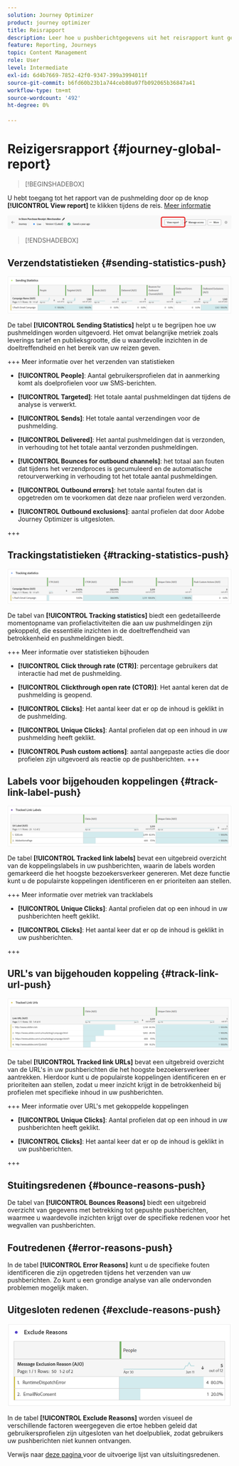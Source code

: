 ```yaml
---
solution: Journey Optimizer
product: journey optimizer
title: Reisrapport
description: Leer hoe u pushberichtgegevens uit het reisrapport kunt gebruiken
feature: Reporting, Journeys
topic: Content Management
role: User
level: Intermediate
exl-id: 6d4b7669-7852-42f0-9347-399a3994011f
source-git-commit: b6fd60b23b1a744ceb80a97fb092065b36847a41
workflow-type: tm+mt
source-wordcount: '492'
ht-degree: 0%

---
```


# Reizigersrapport {#journey-global-report}

>[!BEGINSHADEBOX]

U hebt toegang tot het rapport van de pushmelding door op de knop **[!UICONTROL View report]** te klikken tijdens de reis. [Meer informatie](report-gs-cja.md)

![](assets/report-access-jo.png)

>[!ENDSHADEBOX]

## Verzendstatistieken {#sending-statistics-push}

![](assets/cja-campaign-push-sending-stat.png)

De tabel **[!UICONTROL Sending Statistics]** helpt u te begrijpen hoe uw pushmeldingen worden uitgevoerd. Het omvat belangrijke metriek zoals leverings tarief en publieksgrootte, die u waardevolle inzichten in de doeltreffendheid en het bereik van uw reizen geven.

+++ Meer informatie over het verzenden van statistieken

* **[!UICONTROL People]**: Aantal gebruikersprofielen dat in aanmerking komt als doelprofielen voor uw SMS-berichten.

* **[!UICONTROL Targeted]**: Het totale aantal pushmeldingen dat tijdens de analyse is verwerkt.

* **[!UICONTROL Sends]**: Het totale aantal verzendingen voor de pushmelding.

* **[!UICONTROL Delivered]**: Het aantal pushmeldingen dat is verzonden, in verhouding tot het totale aantal verzonden pushmeldingen.

* **[!UICONTROL Bounces for outbound channels]**: het totaal aan fouten dat tijdens het verzendproces is gecumuleerd en de automatische retourverwerking in verhouding tot het totale aantal pushmeldingen.

* **[!UICONTROL Outbound errors]**: het totale aantal fouten dat is opgetreden om te voorkomen dat deze naar profielen werd verzonden.

* **[!UICONTROL Outbound exclusions]**: aantal profielen dat door Adobe Journey Optimizer is uitgesloten.

+++

## Trackingstatistieken {#tracking-statistics-push}

![](assets/cja-campaign-push-track-stat.png)

De tabel van **[!UICONTROL Tracking statistics]** biedt een gedetailleerde momentopname van profielactiviteiten die aan uw pushmeldingen zijn gekoppeld, die essentiële inzichten in de doeltreffendheid van betrokkenheid en pushmeldingen biedt.

+++ Meer informatie over statistieken bijhouden

* **[!UICONTROL Click through rate (CTR)]**: percentage gebruikers dat interactie had met de pushmelding.

* **[!UICONTROL Clickthrough open rate (CTOR)]**: Het aantal keren dat de pushmelding is geopend.

* **[!UICONTROL Clicks]**: Het aantal keer dat er op de inhoud is geklikt in de pushmelding.

* **[!UICONTROL Unique Clicks]**: Aantal profielen dat op een inhoud in uw pushmelding heeft geklikt.

* **[!UICONTROL Push custom actions]**: aantal aangepaste acties die door profielen zijn uitgevoerd als reactie op de pushberichten.
+++

## Labels voor bijgehouden koppelingen {#track-link-label-push}

![](assets/cja-campaign-push-link-labels.png)

De tabel **[!UICONTROL Tracked link labels]** bevat een uitgebreid overzicht van de koppelingslabels in uw pushberichten, waarin de labels worden gemarkeerd die het hoogste bezoekersverkeer genereren. Met deze functie kunt u de populairste koppelingen identificeren en er prioriteiten aan stellen.

+++ Meer informatie over metriek van tracklabels

* **[!UICONTROL Unique Clicks]**: Aantal profielen dat op een inhoud in uw pushberichten heeft geklikt.

* **[!UICONTROL Clicks]**: Het aantal keer dat er op de inhoud is geklikt in uw pushberichten.

+++

## URL&#39;s van bijgehouden koppeling {#track-link-url-push}

![](assets/cja-campaign-push-link-urls.png)

De tabel **[!UICONTROL Tracked link URLs]** bevat een uitgebreid overzicht van de URL&#39;s in uw pushberichten die het hoogste bezoekersverkeer aantrekken. Hierdoor kunt u de populairste koppelingen identificeren en er prioriteiten aan stellen, zodat u meer inzicht krijgt in de betrokkenheid bij profielen met specifieke inhoud in uw pushberichten.

+++ Meer informatie over URL&#39;s met gekoppelde koppelingen

* **[!UICONTROL Unique Clicks]**: Aantal profielen dat op een inhoud in uw pushberichten heeft geklikt.

* **[!UICONTROL Clicks]**: Het aantal keer dat er op de inhoud is geklikt in uw pushberichten.

+++

## Stuitingsredenen {#bounce-reasons-push}

De tabel van **[!UICONTROL Bounces Reasons]** biedt een uitgebreid overzicht van gegevens met betrekking tot gepushte pushberichten, waarmee u waardevolle inzichten krijgt over de specifieke redenen voor het wegvallen van pushberichten.

## Foutredenen {#error-reasons-push}

In de tabel **[!UICONTROL Error Reasons]** kunt u de specifieke fouten identificeren die zijn opgetreden tijdens het verzenden van uw pushberichten. Zo kunt u een grondige analyse van alle ondervonden problemen mogelijk maken.

## Uitgesloten redenen {#exclude-reasons-push}

![](assets/cja-campaign-push-excluded.png)

In de tabel **[!UICONTROL Exclude Reasons]** worden visueel de verschillende factoren weergegeven die ertoe hebben geleid dat gebruikersprofielen zijn uitgesloten van het doelpubliek, zodat gebruikers uw pushberichten niet kunnen ontvangen.

Verwijs naar [ deze pagina ](exclusion-list.md) voor de uitvoerige lijst van uitsluitingsredenen.
